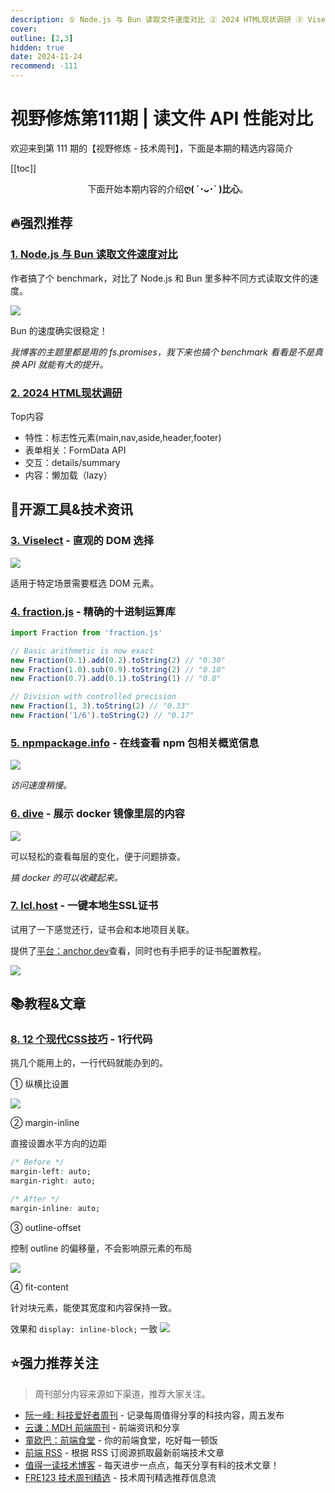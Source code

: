 ```yaml
---
description: ① Node.js 与 Bun 读取文件速度对比 ② 2024 HTML现状调研 ③ Viselect - 直观的 DOM 选择 ④ fraction.js - 精确的十进制运算库 ⑤ npmpackage.info - 在线查看 npm 包相关概览信息 ⑥ dive - 展示 docker 镜像里层的内容 ⑦ lcl.host - 一键本地生SSL证书 ⑧ 12 个现代CSS技巧 - 1行代码
cover:
outline: [2,3]
hidden: true
date: 2024-11-24
recommend: -111
---
```


# 视野修炼第111期 | 读文件 API 性能对比

欢迎来到第 111 期的【视野修炼 - 技术周刊】，下面是本期的精选内容简介

[[toc]]

<center>

下面开始本期内容的介绍**ღ( ´･ᴗ･` )比心**。

</center>

## 🔥强烈推荐
### [1. Node.js 与 Bun 读取文件速度对比](https://lemire.me/blog/2024/03/12/how-to-read-files-quickly-in-javascript/)
作者搞了个 benchmark，对比了 Node.js 和 Bun 里多种不同方式读取文件的速度。

![](https://cdn.upyun.sugarat.top/mdImg/sugar/b2d4850ceb0c6a5ed128009b55365b29)

Bun 的速度确实很稳定！

*我博客的主题里都是用的 fs.promises，我下来也搞个 benchmark 看看是不是真换 API 就能有大的提升。*


### [2. 2024 HTML现状调研](https://2024.stateofhtml.com/zh-Hans/)
Top内容
* 特性：标志性元素(main,nav,aside,header,footer)
* 表单相关：FormData API
* 交互：details/summary
* 内容：懒加载（lazy）


## 🔧开源工具&技术资讯
### [3. Viselect](https://github.com/Simonwep/selection) - 直观的 DOM 选择

![](https://cdn.upyun.sugarat.top/mdImg/sugar/7b3347f10245a0c54520394c4f6778db)

适用于特定场景需要框选 DOM 元素。

### [4. fraction.js](https://github.com/rawify/Fraction.js) - 精确的十进制运算库

```js
import Fraction from 'fraction.js'

// Basic arithmetic is now exact
new Fraction(0.1).add(0.2).toString(2) // "0.30"
new Fraction(1.0).sub(0.9).toString(2) // "0.10"
new Fraction(0.7).add(0.1).toString(1) // "0.8"

// Division with controlled precision
new Fraction(1, 3).toString(2) // "0.33"
new Fraction('1/6').toString(2) // "0.17"
```

### [5. npmpackage.info](https://npmpackage.info) - 在线查看 npm 包相关概览信息

![](https://cdn.upyun.sugarat.top/mdImg/sugar/fa0103bbcbbf67868db8a169bae70371)

*访问速度稍慢。*

### [6. dive](https://github.com/wagoodman/dive) - 展示 docker 镜像里层的内容

![](https://cdn.upyun.sugarat.top/mdImg/sugar/be059745652b70b507e47ee4abd1b356)

可以轻松的查看每层的变化，便于问题排查。

*搞 docker 的可以收藏起来。*
### [7. lcl.host](https://github.com/anchordotdev/cli) - 一键本地生SSL证书

试用了一下感觉还行，证书会和本地项目关联。

提供了[平台：anchor.dev](https://anchor.dev/)查看，同时也有手把手的证书配置教程。

![](https://cdn.upyun.sugarat.top/mdImg/sugar/78bd5ad9c3f68ff7c8627e954b4f55dc)


## 📚教程&文章
### [8. 12 个现代CSS技巧](https://moderncss.dev/12-modern-css-one-line-upgrades/) - 1行代码

挑几个能用上的，一行代码就能办到的。

① 纵横比设置

![](https://cdn.upyun.sugarat.top/mdImg/sugar/d9752a175793e2d992dde85d4f090b93)

② margin-inline

直接设置水平方向的边距
```css
/* Before */
margin-left: auto;
margin-right: auto;

/* After */
margin-inline: auto;
```

③ outline-offset

控制 outline 的偏移量，不会影响原元素的布局

![](https://cdn.upyun.sugarat.top/mdImg/sugar/d584e586f8be5b7b8f176a070ec96452)

④ fit-content

针对块元素，能使其宽度和内容保持一致。

效果和 `display: inline-block;` 一致
![](https://cdn.upyun.sugarat.top/mdImg/sugar/6a8a6d7ea34490faeb7a5063e43748c4)

## ⭐️强力推荐关注

> 周刊部分内容来源如下渠道，推荐大家关注。

- [阮一峰: 科技爱好者周刊](https://www.ruanyifeng.com/blog/archives.html) - 记录每周值得分享的科技内容，周五发布
- [云谦：MDH 前端周刊](https://sorrycc.com/mdh/) - 前端资讯和分享
- [童欧巴：前端食堂](https://github.com/Geekhyt/weekly) - 你的前端食堂，吃好每一顿饭
- [前端 RSS](https://fed.chanceyu.com/) - 根据 RSS 订阅源抓取最新前端技术文章
- [值得一读技术博客](https://daily-blog.chlinlearn.top/) - 每天进步一点点，每天分享有料的技术文章！
- [FRE123 技术周刊精选](https://www.fre321.com/weekly) - 技术周刊精选推荐信息流
